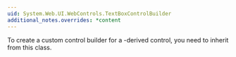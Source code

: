 ```yaml
---
uid: System.Web.UI.WebControls.TextBoxControlBuilder
additional_notes.overrides: *content
---
```


<p>To create a custom control builder for a <xref href="System.Web.UI.WebControls.TextBox"></xref>-derived control, you need to inherit from this class.</p>


